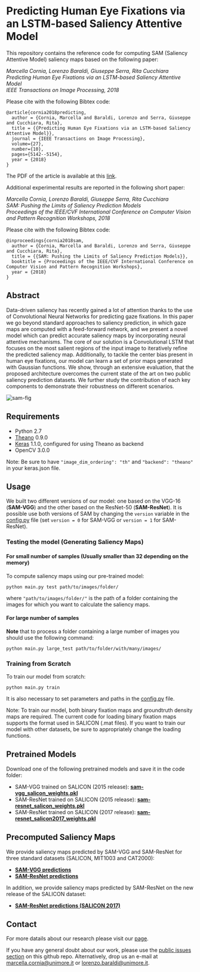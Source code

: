 # Predicting Human Eye Fixations via an LSTM-based Saliency Attentive Model
This repository contains the reference code for computing SAM (Saliency Attentive Model) saliency maps based on the following paper:

_Marcella Cornia, Lorenzo Baraldi, Giuseppe Serra, Rita Cucchiara_  
_Predicting Human Eye Fixations via an LSTM-based Saliency Attentive Model_  
_IEEE Transactions on Image Processing, 2018_

Please cite with the following Bibtex code:

```
@article{cornia2018predicting,
  author = {Cornia, Marcella and Baraldi, Lorenzo and Serra, Giuseppe and Cucchiara, Rita},
  title = {{Predicting Human Eye Fixations via an LSTM-based Saliency Attentive Model}},
  journal = {IEEE Transactions on Image Processing},
  volume={27},
  number={10},
  pages={5142--5154},
  year = {2018}
}
```
 
The PDF of the article is available at this [link](http://aimagelab.ing.unimore.it/imagelab/pubblicazioni/2018-tip.pdf).

Additional experimental results are reported in the following short paper:

_Marcella Cornia, Lorenzo Baraldi, Giuseppe Serra, Rita Cucchiara_  
_SAM: Pushing the Limits of Saliency Prediction Models_  
_Proceedings of the IEEE/CVF International Conference on Computer Vision and Pattern Recognition Workshops, 2018_

Please cite with the following Bibtex code:

```
@inproceedings{cornia2018sam,
  author = {Cornia, Marcella and Baraldi, Lorenzo and Serra, Giuseppe and Cucchiara, Rita},
  title = {{SAM: Pushing the Limits of Saliency Prediction Models}},
  booktitle = {Proceedings of the IEEE/CVF International Conference on Computer Vision and Pattern Recognition Workshops},
  year = {2018}
}
```


## Abstract

Data-driven saliency has recently gained a lot of attention thanks to the use of Convolutional Neural Networks for predicting gaze fixations. In this paper we go beyond standard approaches to saliency prediction, in which gaze maps are computed with a feed-forward network, and we present a novel model which can predict accurate saliency maps by incorporating neural attentive mechanisms. The core of our solution is a Convolutional LSTM that focuses on the most salient regions of the input image to iteratively refine the predicted saliency map. Additionally, to tackle the center bias present in human eye fixations, our model can learn a set of prior maps generated with Gaussian functions. We show, through an extensive evaluation, that the proposed architecture overcomes the current state of the art on two public saliency prediction datasets. We further study the contribution of each key components to demonstrate their robustness on different scenarios.

![sam-fig](https://raw.githubusercontent.com/marcellacornia/sam/master/figs/model.jpg)

## Requirements
* Python 2.7
* [Theano](https://github.com/Theano/Theano) 0.9.0
* [Keras](https://github.com/fchollet/keras) 1.1.0, configured for using Theano as backend 
* OpenCV 3.0.0

Note: Be sure to have ```"image_dim_ordering": "th"``` and ```"backend": "theano"``` in your keras.json file.

## Usage
We built two different versions of our model: one based on the VGG-16 (**SAM-VGG**) and the other based on the ResNet-50 (**SAM-ResNet**). It is possible use both versions of SAM by changing the ```version``` variable in the [config.py](config.py) file (set ```version = 0``` for SAM-VGG or ```version = 1``` for SAM-ResNet).

### Testing the model (Generating Saliency Maps)

#### For small number of samples (Usually smaller than 32 depending on the memory)
To compute saliency maps using our pre-trained model:
```
python main.py test path/to/images/folder/
```
where ```"path/to/images/folder/"``` is the path of a folder containing the images for which you want to calculate the saliency maps.

#### For large number of samples
**Note** that to process a folder containing a large number of images you should use the following command:
```
python main.py large_test path/to/folder/with/many/images/
```
### Training from Scratch
To train our model from scratch:
```
python main.py train
```
It is also necessary to set parameters and paths in the [config.py](config.py) file.

Note: To train our model, both binary fixation maps and groundtruth density maps are required. The current code for loading binary fixation maps supports the format used in SALICON (.mat files). If you want to train our model with other datasets, be sure to appropriately change the loading functions. 

## Pretrained Models
Download one of the following pretrained models and save it in the code folder:
* SAM-VGG trained on SALICON (2015 release): **[sam-vgg_salicon_weights.pkl](https://github.com/marcellacornia/sam/releases/download/1.0/sam-vgg_salicon_weights.pkl)**
* SAM-ResNet trained on SALICON (2015 release): **[sam-resnet_salicon_weights.pkl](https://github.com/marcellacornia/sam/releases/download/1.0/sam-resnet_salicon_weights.pkl)**
* SAM-ResNet trained on SALICON (2017 release): **[sam-resnet_salicon2017_weights.pkl](https://github.com/marcellacornia/sam/releases/download/1.0/sam-resnet_salicon2017_weights.pkl)**

## Precomputed Saliency Maps
We provide saliency maps predicted by SAM-VGG and SAM-ResNet for three standard datasets (SALICON, MIT1003 and CAT2000):
* **[SAM-VGG predictions](https://github.com/marcellacornia/sam/releases/download/1.0/sam-vgg_predictions.zip)**
* **[SAM-ResNet predictions](https://github.com/marcellacornia/sam/releases/download/1.0/sam-resnet_predictions.zip)**

In addition, we provide saliency maps predicted by SAM-ResNet on the new release of the SALICON dataset:
* **[SAM-ResNet predictions (SALICON 2017)](https://github.com/marcellacornia/sam/releases/download/1.0/sam-resnet_predictions_salicon2017.zip)**

## Contact
For more datails about our research please visit our [page](http://imagelab.ing.unimore.it/imagelab/researchActivity.asp?idActivity=30).

If you have any general doubt about our work, please use the [public issues section](https://github.com/marcellacornia/sam/issues) on this github repo. Alternatively, drop us an e-mail at <marcella.cornia@unimore.it> or <lorenzo.baraldi@unimore.it>.
